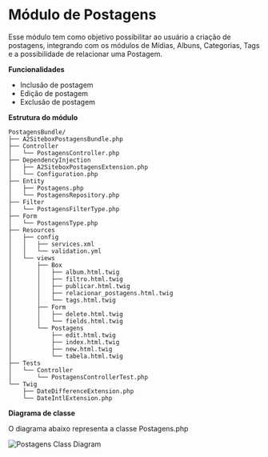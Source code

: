 Módulo de Postagens
===================

Esse módulo tem como objetivo possibilitar ao usuário a criação de postagens, integrando com os módulos de Mídias, Albuns, Categorias, Tags e a possibilidade de relacionar uma Postagem.

**Funcionalidades**

* Inclusão de postagem
* Edição de postagem
* Exclusão de postagem

**Estrutura do módulo**

```
PostagensBundle/
├── A2SiteboxPostagensBundle.php
├── Controller
│   └── PostagensController.php
├── DependencyInjection
│   ├── A2SiteboxPostagensExtension.php
│   └── Configuration.php
├── Entity
│   ├── Postagens.php
│   └── PostagensRepository.php
├── Filter
│   └── PostagensFilterType.php
├── Form
│   └── PostagensType.php
├── Resources
│   ├── config
│   │   ├── services.xml
│   │   └── validation.yml
│   └── views
│       ├── Box
│       │   ├── album.html.twig
│       │   ├── filtro.html.twig
│       │   ├── publicar.html.twig
│       │   ├── relacionar_postagens.html.twig
│       │   └── tags.html.twig
│       ├── Form
│       │   ├── delete.html.twig
│       │   └── fields.html.twig
│       └── Postagens
│           ├── edit.html.twig
│           ├── index.html.twig
│           ├── new.html.twig
│           └── tabela.html.twig
├── Tests
│   └── Controller
│       └── PostagensControllerTest.php
└── Twig
    ├── DateDifferenceExtension.php
    └── DateIntlExtension.php
```

**Diagrama de classe**

O diagrama abaixo representa a classe Postagens.php

![Postagens Class Diagram](https://github.com/a2comunicacao/a2sitebox-docs/blob/2.0/modulos/diagramas/postagens.png "Postagens Class Diagram")
